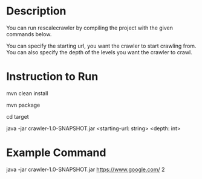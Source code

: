# Description

You can run rescalecrawler by compiling the project with the given commands below.

You can specify the starting url, you want the crawler to start crawling from. You can also specify the depth of the
levels you want the crawler to crawl.

# Instruction to Run

mvn clean install 

mvn package

cd target

java -jar crawler-1.0-SNAPSHOT.jar <starting-url: string> <depth: int>

# Example Command
java -jar crawler-1.0-SNAPSHOT.jar https://www.google.com/ 2

